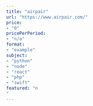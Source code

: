 ```yaml
---
title: "airpair"
url: "https://www.airpair.com/"
price: 
- "0"
pricePerPeriod: 
- "n/a"
format: 
- "example"
subject: 
- "python"
- "node"
- "react"
- "php"
- "swift"
featured: "n"
---
```

